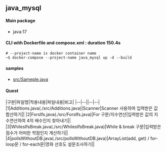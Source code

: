 ## java_mysql
#### Main package
- java:17

#### CLI with Dockerfile and compose.xml : duration 150.4s
```
# --project-name is docker container name
~$ docker-compose --project-name java_mysql up -d --build
```
#### samples
- [src/Sameple.java](./src/Sample.java)

#### Quest
|구분|파일명|적용내용|파일내용|비고|
|--|--||--|--|
|1|Additions.java(./src/Additions.java)|Scanner|Scanner 사용하여 입력받은 값 합산하기||
|2|ForsIfs.java(./src/ForsIfs.java)|For 구문/지수연산|입력받은 값의 지수연산하여 4의 배수인지 찾아내기||
|3|WhilesIfsBreak.java(./src/WhilesIfsBreak.java)|While & break 구문|입력받은 점수가 어떠한 학점인지 계산하기||
|4|pollsWithoutDB.java(./src/pollsWithoutDB.java)|ArrayList(add, get) / for-loop문 / for-each문|영화 선호도 설문조사하기||